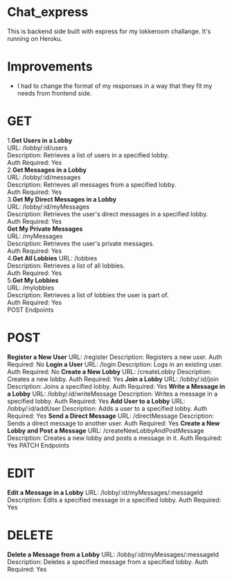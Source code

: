 # Сhat_express
This is backend side built with express for my lokkeroom challange. It's running on Heroku.

# Improvements
 - I had to change the format of my responses in a way that they fit my needs from frontend side.

# GET

1.**Get Users in a Lobby**  
     URL: /lobby/:id/users  
     Description: Retrieves a list of users in a specified lobby.  
     Auth Required: Yes  
2.**Get Messages in a Lobby**  
     URL: /lobby/:id/messages  
     Description: Retrieves all messages from a specified lobby.  
     Auth Required: Yes  
3.**Get My Direct Messages in a Lobby**  
     URL: /lobby/:id/myMessages  
     Description: Retrieves the user's direct messages in a specified lobby.  
     Auth Required: Yes  
**Get My Private Messages**  
     URL: /myMessages  
     Description: Retrieves the user's private messages.  
     Auth Required: Yes  
4.**Get All Lobbies** 
     URL: /lobbies  
     Description: Retrieves a list of all lobbies.  
     Auth Required: Yes  
5.**Get My Lobbies**  
     URL: /mylobbies  
     Description: Retrieves a list of lobbies the user is part of.  
     Auth Required: Yes  
     POST Endpoints  

# POST

**Register a New User**
URL: /register
Description: Registers a new user.
Auth Required: No
**Login a User**
URL: /login
Description: Logs in an existing user.
Auth Required: No
**Create a New Lobby**
URL: /createLobby
Description: Creates a new lobby.
Auth Required: Yes
**Join a Lobby**
URL: /lobby/:id/join
Description: Joins a specified lobby.
Auth Required: Yes
**Write a Message in a Lobby**
URL: /lobby/:id/writeMessage
Description: Writes a message in a specified lobby.
Auth Required: Yes
**Add User to a Lobby**
URL: /lobby/:id/addUser
Description: Adds a user to a specified lobby.
Auth Required: Yes
**Send a Direct Message**
URL: /directMessage
Description: Sends a direct message to another user.
Auth Required: Yes
**Create a New Lobby and Post a Message**
URL: /createNewLobbyAndPostMessage
Description: Creates a new lobby and posts a message in it.
Auth Required: Yes
PATCH Endpoints

# EDIT

**Edit a Message in a Lobby**
URL: /lobby/:id/myMessages/:messageId
Description: Edits a specified message in a specified lobby.
Auth Required: Yes

# DELETE
**Delete a Message from a Lobby**
URL: /lobby/:id/myMessages/:messageId
Description: Deletes a specified message from a specified lobby.
Auth Required: Yes
